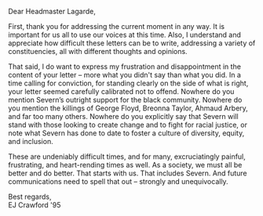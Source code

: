 Dear Headmaster Lagarde, 

First, thank you for addressing the current moment in any way. It is important for us all to use our voices at this time. Also, I understand and appreciate how difficult these letters can be to write, addressing a variety of constituencies, all with different thoughts and opinions. 

That said, I do want to express my frustration and disappointment in the content of your letter – more what you didn't say than what you did. In a time calling for conviction, for standing clearly on the side of what is right, your letter seemed carefully calibrated not to offend. Nowhere do you mention Severn’s outright support for the black community. Nowhere do you mention the killings of George Floyd, Breonna Taylor, Ahmaud Arbery, and far too many others. Nowhere do you explicitly say that Severn will stand with those looking to create change and to fight for racial justice, or note what Severn has done to date to foster a culture of diversity, equity, and inclusion. 

These are undeniably difficult times, and for many, excruciatingly painful, frustrating, and heart-rending times as well. As a society, we must all be better and do better. That starts with us. That includes Severn. And future communications need to spell that out – strongly and unequivocally. 

Best regards,  
EJ Crawford '95